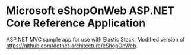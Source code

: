 # Microsoft eShopOnWeb ASP.NET Core Reference Application

ASP.NET MVC sample app for use with Elastic Stack. Modified version of https://github.com/dotnet-architecture/eShopOnWeb.